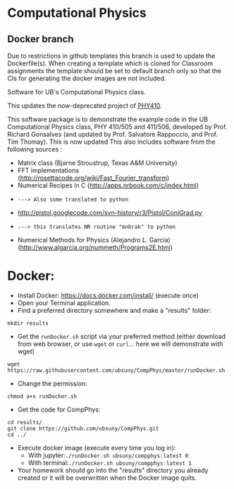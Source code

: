 Computational Physics
======

## Docker branch

Due to restrictions in github templates this branch is used to update the Dockerfile(s). When creating a template which is cloned for Classroom assignments the template should be set to default branch only so that the CIs for generating the docker images are not included.


Software for UB's Computational Physics class.

This updates the now-deprecated project of
[PHY410](https://github.com/rappoccio/PHY410). 


This software package is to demonstrate the example code in the
UB Computational Physics class, PHY 410/505 and 411/506, developed by
Prof. Richard Gonsalves (and updated by Prof. Salvatore Rappoccio, and Prof. Tim Thomay).
This is now updated 
This also includes software from the following sources : 

- Matrix class (Bjarne Stroustrup, Texas A&M University)
- FFT implementations (http://rosettacode.org/wiki/Fast_Fourier_transform)
- Numerical Recipes in C (http://apps.nrbook.com/c/index.html)
-     ---> Also some translated to python
- http://pistol.googlecode.com/svn-history/r3/Pistol/ConjGrad.py
-     ---> this translates NR routine "mnbrak" to python
- Numerical Methods for Physics (Alejandro L. Garcia) (http://www.algarcia.org/nummeth/Programs2E.html)


Docker:
======================

* Install Docker:  https://docs.docker.com/install/ (execute once)
* Open your Terminal application.
* Find a preferred directory somewhere and make a "results" folder:
```
mkdir results
```
* Get the `runDocker.sh` script via your preferred method (either download from web browser, or use `wget` or `curl`... here we will demonstrate with wget)
```
wget https://raw.githubusercontent.com/ubsuny/CompPhys/master/runDocker.sh
```
* Change the permission:
```
chmod a+x runDocker.sh
```

* Get the code for CompPhys:
```
cd results/
git clone https://github.com/ubsuny/CompPhys.git
cd ../
```
* Execute docker image (execute every time you log in):
   * With jupyter:```./runDocker.sh ubsuny/compphys:latest 0```
   * With terminal:```./runDocker.sh ubsuny/compphys:latest 1```
* Your homework should go into the "results" directory you already
created or it will be overwritten when the Docker image quits. 


